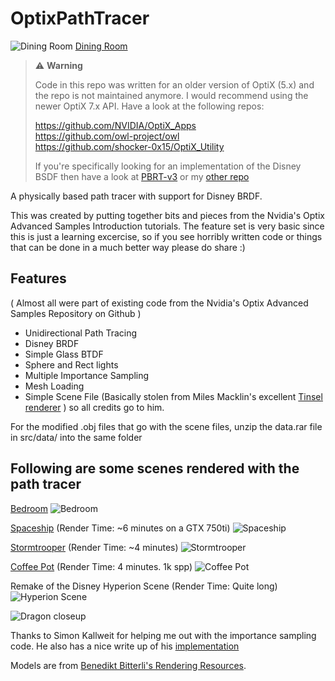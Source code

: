 
OptixPathTracer
==========

![Dining Room](./dining.png)
[Dining Room](https://www.blendswap.com/blends/view/86457)

> :warning: **Warning**
> 
> Code in this repo was written for an older version of OptiX (5.x) and the repo is not maintained anymore. I would recommend using the newer OptiX 7.x API. Have a look at the following repos:
> 
> https://github.com/NVIDIA/OptiX_Apps <br/>
> https://github.com/owl-project/owl<br/>
> https://github.com/shocker-0x15/OptiX_Utility
> 
> If you're specifically looking for an implementation of the Disney BSDF then have a look at [PBRT-v3](https://github.com/mmp/pbrt-v3/blob/master/src/materials/disney.cpp) or my [other repo](https://github.com/knightcrawler25/GLSL-PathTracer/blob/master/src/shaders/common/disney.glsl)

A physically based path tracer with support for Disney BRDF.

This was created by putting together bits and pieces from the Nvidia's Optix Advanced Samples Introduction tutorials.
The feature set is very basic since this is just a learning excercise, so if you see horribly written code or things that
can be done in a much better way please do share :)

Features
--------
( Almost all were part of existing code from the Nvidia's Optix Advanced Samples Repository on Github )  
- Unidirectional Path Tracing  
- Disney BRDF  
- Simple Glass BTDF  
- Sphere and Rect lights  
- Multiple Importance Sampling  
- Mesh Loading
- Simple Scene File (Basically stolen from Miles Macklin's excellent [Tinsel renderer](https://github.com/mmacklin/tinsel) ) so all credits go to him.

For the modified .obj files that go with the scene files, unzip the data.rar file in src/data/ into the same folder

Following are some scenes rendered with the path tracer
--------
[Bedroom](https://benedikt-bitterli.me/resources)
![Bedroom](./bedroom.png)

[Spaceship](https://www.blendswap.com/blends/view/75686) (Render Time: ~6 minutes on a GTX 750ti)
![Spaceship](./spaceship.png)

[Stormtrooper](https://www.blendswap.com/blends/view/76637) (Render Time: ~4 minutes)
![Stormtrooper](./stormtrooper.png)

[Coffee Pot](https://benedikt-bitterli.me/resources) (Render Time: 4 minutes. 1k spp)
![Coffee Pot](./coffee_pot.png)

Remake of the Disney Hyperion Scene (Render Time: Quite long)
![Hyperion Scene](./hyperion.png)

![Dragon closeup](./dragon.png)

Thanks to Simon Kallweit for helping me out with the importance sampling code. He also has a nice write up of his [implementation](http://simon-kallweit.me/rendercompo2015/)

Models are from [Benedikt Bitterli's Rendering Resources](https://benedikt-bitterli.me/resources).

